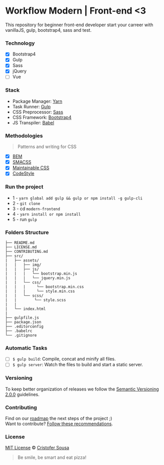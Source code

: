 # Workflow Modern | Front-end <3

This repository for beginner front-end developer start your carreer with vanillaJS, gulp, bootstrap4, sass and test.

### Technology

- [x] Bootstrap4
- [x] Gulp
- [x] Sass
- [x] jQuery
- [ ] Vue

### Stack
- Package Manager: [Yarn](https://yarnpkg.com/pt-BR/)
- Task Runner: [Gulp](http://gulpjs.com/)
- CSS Preprocessor: [Sass](http://stylus-lang.com/)
- CSS Framework: [Bootstrap4](https://v4-alpha.getbootstrap.com/)
- JS Transpiler: [Babel](https://babeljs.io/docs/setup/#installation)

### Methodologies
> Patterns and writing for CSS

- [x] [BEM](http://getbem.com/introduction/)
- [x] [SMACSS](https://smacss.com/)
- [x] [Maintainable CSS](https://maintainablecss.com/)
- [x] [CodeStyle](https://github.com/cristofersousa/modern-frontend/blob/master/CodeStyle.md)

### Run the project

- 1 - `yarn global add gulp && gulp or npm install -g gulp-cli`
- 2 - `git clone`
- 3 - cd `modern-frontend`
- 4 - `yarn install or npm install`
- 5 - run `gulp`


### Folders Structure

	├── README.md
	├── LICENSE.md
	├── CONTRIBUTING.md
	├── src/
	|   ├── assets/
	|   |   ├── img/
	|   |   ├── js/
	|   |   |   └── bootstrap.min.js
    |   |   |   └── jquery.min.js
    |   |   └── css/
    |   |   |     └── bootstrap.min.css
    |   |   |     └── style.min.css   
	|   |   └── scss/
	|   |        └── style.scss
    |   |          
	|   └── index.html
    |
	├── gulpfile.js
	├── package.json
	├── .editorconfig
    ├── .babelrc
    └── .gitignore          


### Automatic Tasks

- [ ] `$ gulp build`: Compile, concat and minify all files.
- [ ] `$ gulp server`: Watch the files to build and start a static server.

### Versioning

To keep better organization of releases we follow the [Semantic Versioning 2.0.0](http://semver.org/) guidelines.

### Contributing

Find on our [roadmap](https://github.com/cristofersousa/modern-frontend/issues) the next steps of the project ;)
<br>
Want to contribute? [Follow these recommendations](https://github.com/cristofersousa/modern-frontend/blob/master/CONTRIBUTING.md).

### License

[MIT License](https://github.com/cristofersousa/modern-frontend/blob/master/LICENSE.md) © [Cristofer Sousa](http://cristofersousa.com.br/)


> Be smile, be smart and eat pizza!
